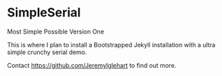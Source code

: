 # SimpleSerial
Most Simple Possible Version One

This is where I plan to install a Bootstrapped Jekyll installation with a ultra simple crunchy serial demo.

Contact https://github.com/JeremyIglehart to find out more.

